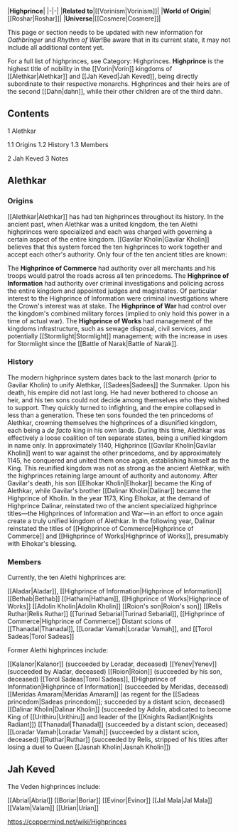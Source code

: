 |**Highprince**|
|-|-|
|**Related to**|[[Vorinism\|Vorinism]]|
|**World of Origin**|[[Roshar\|Roshar]]|
|**Universe**|[[Cosmere\|Cosmere]]|

This page or section needs to be updated with new information for *Oathbringer* and *Rhythm of War*!Be aware that in its current state, it may not include all additional content yet.

For a full list of highprinces, see Category: Highprinces.
**Highprince** is the highest title of nobility in the [[Vorin\|Vorin]] kingdoms of [[Alethkar\|Alethkar]] and [[Jah Keved\|Jah Keved]], being directly subordinate to their respective monarchs. Highprinces and their heirs are of the second [[Dahn\|dahn]], while their other children are of the third dahn.

## Contents

1 Alethkar

1.1 Origins
1.2 History
1.3 Members


2 Jah Keved
3 Notes


## Alethkar
### Origins
[[Alethkar\|Alethkar]] has had ten highprinces throughout its history. In the ancient past, when Alethkar was a united kingdom, the ten Alethi highprinces were specialized and each was charged with governing a certain aspect of the entire kingdom. [[Gavilar Kholin\|Gavilar Kholin]] believes that this system forced the ten highprinces to work together and accept each other's authority. Only four of the ten ancient titles are known:

The **Highprince of Commerce** had authority over all merchants and his troops would patrol the roads across all ten princedoms.
The **Highprince of Information** had authority over criminal investigations and policing across the entire kingdom and appointed judges and magistrates. Of particular interest to the Highprince of Information were criminal investigations where the Crown's interest was at stake.
The **Highprince of War** had control over the kingdom's combined military forces (implied to only hold this power in a time of actual war).
The **Highprince of Works** had management of the kingdoms infrastructure, such as sewage disposal, civil services, and potentially [[Stormlight\|Stormlight]] management; with the increase in uses for Stormlight since the [[Battle of Narak\|Battle of Narak]].
### History
The modern highprince system dates back to the last monarch (prior to Gavilar Kholin) to unify Alethkar, [[Sadees\|Sadees]] the Sunmaker. Upon his death, his empire did not last long. He had never bothered to choose an heir, and his ten sons could not decide among themselves who they wished to support. They quickly turned to infighting, and the empire collapsed in less than a generation. These ten sons founded the ten princedoms of Alethkar, crowning themselves the highprinces of a disunified kingdom, each being a *de facto* king in his own lands. During this time, Alethkar was effectively a loose coalition of ten separate states, being a unified kingdom in name only.
In approximately 1140, Highprince [[Gavilar Kholin\|Gavilar Kholin]] went to war against the other princedoms, and by approximately 1145, he conquered and united them once again, establishing himself as the King. This reunified kingdom was not as strong as the ancient Alethkar, with the highprinces retaining large amount of authority and autonomy.
After Gavilar's death, his son [[Elhokar Kholin\|Elhokar]] became the King of Alethkar, while Gavilar's brother [[Dalinar Kholin\|Dalinar]] became the Highprince of Kholin. In the year 1173, King Elhokar, at the demand of Highprince Dalinar, reinstated two of the ancient specialized highprince titles—the Highprinces of Information and War—in an effort to once again create a truly unified kingdom of Alethkar.
In the following year, Dalinar reinstated the titles of [[Highprince of Commerce\|Highprince of Commerce]] and [[Highprince of Works\|Highprince of Works]], presumably with Elhokar's blessing.

### Members
Currently, the ten Alethi highprinces are:


[[Aladar\|Aladar]], [[Highprince of Information\|Highprince of Information]]
[[Bethab\|Bethab]]
[[Hatham\|Hatham]], [[Highprince of Works\|Highprince of Works]]
[[Adolin Kholin\|Adolin Kholin]]
[[Roion's son\|Roion's son]]
[[Relis Ruthar\|Relis Ruthar]]
[[Turinad Sebarial\|Turinad Sebarial]], [[Highprince of Commerce\|Highprince of Commerce]]
Distant scions of [[Thanadal\|Thanadal]], [[Loradar Vamah\|Loradar Vamah]], and [[Torol Sadeas\|Torol Sadeas]]

Former Alethi highprinces include:


[[Kalanor\|Kalanor]] (succeeded by Loradar, deceased)
[[Yenev\|Yenev]] (succeeded by Aladar, deceased)
[[Roion\|Roion]] (succeeded by his son, deceased)
[[Torol Sadeas\|Torol Sadeas]], [[Highprince of Information\|Highprince of Information]] (succeeded by Meridas, deceased)
[[Meridas Amaram\|Meridas Amaram]] (as regent for the [[Sadeas princedom\|Sadeas princedom]]; succeeded by a distant scion, deceased)
[[Dalinar Kholin\|Dalinar Kholin]] (succeeded by Adolin, abdicated to become King of [[Urithiru\|Urithiru]] and leader of the [[Knights Radiant\|Knights Radiant]])
[[Thanadal\|Thanadal]] (succeeded by a distant scion, deceased)
[[Loradar Vamah\|Loradar Vamah]] (succeeded by a distant scion, deceased)
[[Ruthar\|Ruthar]] (succeeded by Relis, stripped of his titles after losing a duel to Queen [[Jasnah Kholin\|Jasnah Kholin]])

## Jah Keved
The Veden highprinces include:


[[Abrial\|Abrial]]
[[Boriar\|Boriar]]
[[Evinor\|Evinor]]
[[Jal Mala\|Jal Mala]]
[[Valam\|Valam]]
[[Urian\|Urian]]



https://coppermind.net/wiki/Highprinces